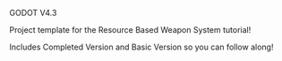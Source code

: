 GODOT V4.3

Project template for the Resource Based Weapon System tutorial!

Includes Completed Version and Basic Version so you can follow along!
